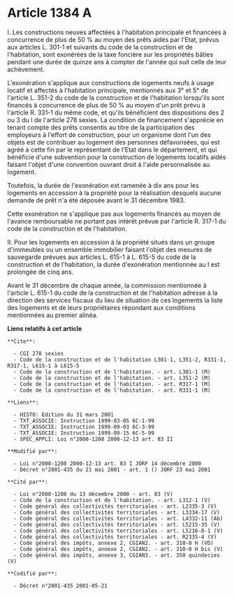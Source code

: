 # Article 1384 A

I. Les constructions neuves affectées à l'habitation principale et financées à concurrence de plus de 50 % au moyen des prêts
aidés par l'Etat, prévus aux articles L. 301-1 et suivants du code de la construction et de l'habitation, sont exonérées de
la taxe foncière sur les propriétés bâties pendant une durée de quinze ans à compter de l'année qui suit celle de leur
achèvement.

L'exonération s'applique aux constructions de logements neufs à usage locatif et affectés à l'habitation principale,
mentionnés aux 3° et 5° de l'article L. 351-2 du code de la construction et de l'habitation lorsqu'ils sont financés à
concurrence de plus de 50 % au moyen d'un prêt prévu à l'article R. 331-1 du même code, et qu'ils bénéficient des
dispositions des 2 ou 3 du I de l'article 278 sexies. La condition de financement s'apprécie en tenant compte des prêts
consentis au titre de la participation des employeurs à l'effort de construction, pour un organisme dont l'un des objets est
de contribuer au logement des personnes défavorisées, qui est agréé à cette fin par le représentant de l'Etat dans le
département, et qui bénéficie d'une subvention pour la construction de logements locatifs aidés faisant l'objet d'une
convention ouvrant droit à l'aide personnalisée au logement.

Toutefois, la durée de l'exonération est ramenée à dix ans pour les logements en accession à la propriété pour la réalisation
desquels aucune demande de prêt n'a été déposée avant le 31 décembre 1983.

Cette exonération ne s'applique pas aux logements financés au moyen de l'avance remboursable ne portant pas intérêt prévue
par l'article R. 317-1 du code de la construction et de l'habitation.

II. Pour les logements en accession à la propriété situés dans un groupe d'immeubles ou un ensemble immobilier faisant
l'objet des mesures de sauvegarde prévues aux articles L. 615-1 à L. 615-5 du code de la construction et de l'habitation, la
durée d'exonération mentionnée au I est prolongée de cinq ans.

Avant le 31 décembre de chaque année, la commission mentionnée à l'article L. 615-1 du code de la construction et de
l'habitation adresse à la direction des services fiscaux du lieu de situation de ces logements la liste des logements et de
leurs propriétaires répondant aux conditions mentionnées au premier alinéa.

**Liens relatifs à cet article**

	**Cite**:

	  - CGI 278 sexies
	  - Code de la construction et de l'habitation L301-1, L351-2, R331-1, R317-1, L615-1 à L615-5
	  - Code de la construction et de l'habitation. - art. L301-1 (M)
	  - Code de la construction et de l'habitation. - art. L351-2 (M)
	  - Code de la construction et de l'habitation. - art. R317-1 (M)
	  - Code de la construction et de l'habitation. - art. R331-1 (M)

	**Liens**:

	  - HISTO: Edition du 31 mars 2001
	  - TXT_ASSOCIE: Instruction 1999-03-05 6C-1-99
	  - TXT_ASSOCIE: Instruction 1999-09-03 6C-3-99
	  - TXT_ASSOCIE: Instruction 1999-09-15 6C-5-99
	  - SPEC_APPLI: Loi n°2000-1208 2000-12-13 art. 83 II

	**Modifié par**:

	  - Loi n°2000-1208 2000-12-13 art. 83 I JORF 14 décembre 2000
	  - Décret n°2001-435 du 21 mai 2001 - art. 1 () JORF 23 mai 2001

	**Cité par**:

	  - Loi n°2000-1208 du 13 décembre 2000 - art. 83 (V)
	  - Code de la construction et de l'habitation. - art. L312-1 (V)
	  - Code général des collectivités territoriales - art. L2335-3 (V)
	  - Code général des collectivités territoriales - art. L3334-17 (V)
	  - Code général des collectivités territoriales - art. L4332-11 (Ab)
	  - Code général des collectivités territoriales - art. L5215-35 (V)
	  - Code général des collectivités territoriales - art. L5216-8-1 (V)
	  - Code général des collectivités territoriales - art. R2335-4 (V)
	  - Code général des impôts, annexe 2, CGIAN2. - art. 310-0 H (VD)
	  - Code général des impôts, annexe 2, CGIAN2. - art. 310-0 H bis (V)
	  - Code général des impôts, annexe 3, CGIAN3. - art. 350 quindecies (V)

	**Codifié par**:

	  - Décret n°2001-435 2001-05-21
